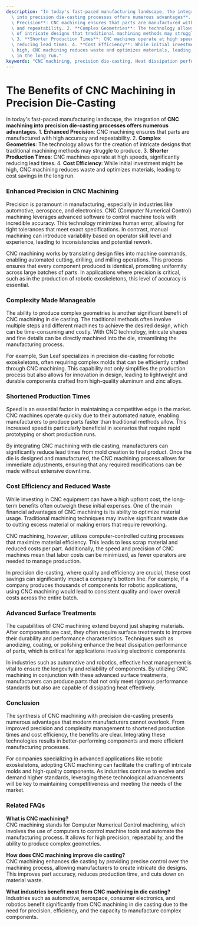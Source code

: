 ```yaml
---
description: "In today's fast-paced manufacturing landscape, the integration of **CNC machining\
  \ into precision die-casting processes offers numerous advantages**. 1. **Enhanced\
  \ Precision**: CNC machining ensures that parts are manufactured with high accuracy\
  \ and repeatability. 2. **Complex Geometries**: The technology allows for the creation\
  \ of intricate designs that traditional machining methods may struggle to produce.\
  \ 3. **Shorter Production Times**: CNC machines operate at high speeds, significantly\
  \ reducing lead times. 4. **Cost Efficiency**: While initial investment might be\
  \ high, CNC machining reduces waste and optimizes materials, leading to cost savings\
  \ in the long run."
keywords: "CNC machining, precision die-casting, Heat dissipation performance, Heat sink"
---
```

# The Benefits of CNC Machining in Precision Die-Casting

In today's fast-paced manufacturing landscape, the integration of **CNC machining into precision die-casting processes offers numerous advantages**. 1. **Enhanced Precision**: CNC machining ensures that parts are manufactured with high accuracy and repeatability. 2. **Complex Geometries**: The technology allows for the creation of intricate designs that traditional machining methods may struggle to produce. 3. **Shorter Production Times**: CNC machines operate at high speeds, significantly reducing lead times. 4. **Cost Efficiency**: While initial investment might be high, CNC machining reduces waste and optimizes materials, leading to cost savings in the long run.

### Enhanced Precision in CNC Machining

Precision is paramount in manufacturing, especially in industries like automotive, aerospace, and electronics. CNC (Computer Numerical Control) machining leverages advanced software to control machine tools with incredible accuracy. This technology minimizes human error, allowing for tight tolerances that meet exact specifications. In contrast, manual machining can introduce variability based on operator skill level and experience, leading to inconsistencies and potential rework.

CNC machining works by translating design files into machine commands, enabling automated cutting, drilling, and milling operations. This process ensures that every component produced is identical, promoting uniformity across large batches of parts. In applications where precision is critical, such as in the production of robotic exoskeletons, this level of accuracy is essential.

### Complexity Made Manageable 

The ability to produce complex geometries is another significant benefit of CNC machining in die casting. The traditional methods often involve multiple steps and different machines to achieve the desired design, which can be time-consuming and costly. With CNC technology, intricate shapes and fine details can be directly machined into the die, streamlining the manufacturing process.

For example, Sun Leaf specializes in precision die-casting for robotic exoskeletons, often requiring complex molds that can be efficiently crafted through CNC machining. This capability not only simplifies the production process but also allows for innovation in design, leading to lightweight and durable components crafted from high-quality aluminum and zinc alloys.

### Shortened Production Times

Speed is an essential factor in maintaining a competitive edge in the market. CNC machines operate quickly due to their automated nature, enabling manufacturers to produce parts faster than traditional methods allow. This increased speed is particularly beneficial in scenarios that require rapid prototyping or short production runs.

By integrating CNC machining with die casting, manufacturers can significantly reduce lead times from mold creation to final product. Once the die is designed and manufactured, the CNC machining process allows for immediate adjustments, ensuring that any required modifications can be made without extensive downtime.

### Cost Efficiency and Reduced Waste

While investing in CNC equipment can have a high upfront cost, the long-term benefits often outweigh these initial expenses. One of the main financial advantages of CNC machining is its ability to optimize material usage. Traditional machining techniques may involve significant waste due to cutting excess material or making errors that require reworking.

CNC machining, however, utilizes computer-controlled cutting processes that maximize material efficiency. This leads to less scrap material and reduced costs per part. Additionally, the speed and precision of CNC machines mean that labor costs can be minimized, as fewer operators are needed to manage production.

In precision die-casting, where quality and efficiency are crucial, these cost savings can significantly impact a company's bottom line. For example, if a company produces thousands of components for robotic applications, using CNC machining would lead to consistent quality and lower overall costs across the entire batch.

### Advanced Surface Treatments

The capabilities of CNC machining extend beyond just shaping materials. After components are cast, they often require surface treatments to improve their durability and performance characteristics. Techniques such as anodizing, coating, or polishing enhance the heat dissipation performance of parts, which is critical for applications involving electronic components.

In industries such as automotive and robotics, effective heat management is vital to ensure the longevity and reliability of components. By utilizing CNC machining in conjunction with these advanced surface treatments, manufacturers can produce parts that not only meet rigorous performance standards but also are capable of dissipating heat effectively.

### Conclusion 

The synthesis of CNC machining with precision die-casting presents numerous advantages that modern manufacturers cannot overlook. From improved precision and complexity management to shortened production times and cost efficiency, the benefits are clear. Integrating these technologies results in better-performing components and more efficient manufacturing processes.

For companies specializing in advanced applications like robotic exoskeletons, adopting CNC machining can facilitate the crafting of intricate molds and high-quality components. As industries continue to evolve and demand higher standards, leveraging these technological advancements will be key to maintaining competitiveness and meeting the needs of the market.

### Related FAQs

**What is CNC machining?**  
CNC machining stands for Computer Numerical Control machining, which involves the use of computers to control machine tools and automate the manufacturing process. It allows for high precision, repeatability, and the ability to produce complex geometries.

**How does CNC machining improve die casting?**  
CNC machining enhances die casting by providing precise control over the machining process, allowing manufacturers to create intricate die designs. This improves part accuracy, reduces production time, and cuts down on material waste.

**What industries benefit most from CNC machining in die casting?**  
Industries such as automotive, aerospace, consumer electronics, and robotics benefit significantly from CNC machining in die casting due to the need for precision, efficiency, and the capacity to manufacture complex components.
